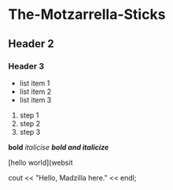 # The-Motzarrella-Sticks
## Header 2
### Header 3
-  list item 1
-  list item 2
-  list item 3

1. step 1
2. step 2
3. step 3

**bold**
*italicise*
***bold and italicize***

[hello world](websit

cout << "Hello, Madzilla here." << endl;
